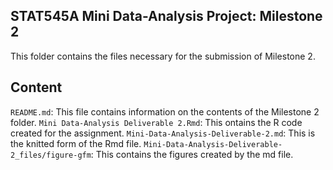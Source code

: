 ## STAT545A Mini Data-Analysis Project: Milestone 2
This folder contains the files necessary for the submission of Milestone 2.

## Content
`README.md`: This file contains information on the contents of the Milestone 2 folder.
`Mini Data-Analysis Deliverable 2.Rmd`: This ontains the R code created for the assignment. 
`Mini-Data-Analysis-Deliverable-2.md`: This is the knitted form of the Rmd file.
`Mini-Data-Analysis-Deliverable-2_files/figure-gfm`: This contains the figures created by the md file. 
